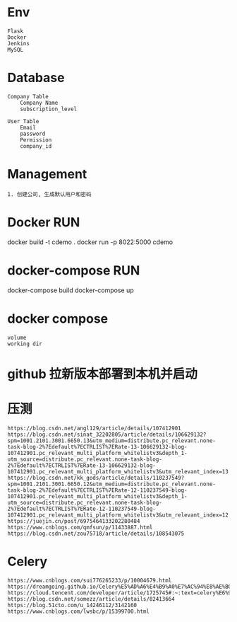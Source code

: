 # Env
    Flask
    Docker
    Jenkins
    MySQL


# Database
    Company Table
        Company Name
        subscription_level

    User Table
        Email
        password
        Permission
        company_id

# Management
    1. 创建公司, 生成默认用户和密码


# Docker RUN

 docker build -t cdemo .
 docker run -p 8022:5000 cdemo


# docker-compose RUN
 docker-compose build
 docker-compose up


# docker compose
    volume
    working dir


# github 拉新版本部署到本机并启动


# 压测
    https://blog.csdn.net/angl129/article/details/107412901
    https://blog.csdn.net/sinat_32202805/article/details/106629132?spm=1001.2101.3001.6650.13&utm_medium=distribute.pc_relevant.none-task-blog-2%7Edefault%7ECTRLIST%7ERate-13-106629132-blog-107412901.pc_relevant_multi_platform_whitelistv3&depth_1-utm_source=distribute.pc_relevant.none-task-blog-2%7Edefault%7ECTRLIST%7ERate-13-106629132-blog-107412901.pc_relevant_multi_platform_whitelistv3&utm_relevant_index=13
    https://blog.csdn.net/kk_gods/article/details/110237549?spm=1001.2101.3001.6650.12&utm_medium=distribute.pc_relevant.none-task-blog-2%7Edefault%7ECTRLIST%7ERate-12-110237549-blog-107412901.pc_relevant_multi_platform_whitelistv3&depth_1-utm_source=distribute.pc_relevant.none-task-blog-2%7Edefault%7ECTRLIST%7ERate-12-110237549-blog-107412901.pc_relevant_multi_platform_whitelistv3&utm_relevant_index=12
    https://juejin.cn/post/6975464133202280484
    https://www.cnblogs.com/qmfsun/p/11433887.html
    https://blog.csdn.net/zou75718/article/details/108543075


# Celery
    https://www.cnblogs.com/sui776265233/p/10004679.html
    https://dreamgoing.github.io/Celery%E5%AD%A6%E4%B9%A0%E7%AC%94%E8%AE%B0.html
    https://cloud.tencent.com/developer/article/1725745#:~:text=celery%E6%98%AF%E4%B8%80%E4%B8%AA%E5%9F%BA%E4%BA%8E%E5%88%86%E5%B8%83,%E6%89%A7%E8%A1%8C%EF%BC%88%E7%AD%89%E5%BE%85%E4%BB%BB%E5%8A%A1%E5%AE%8C%E6%88%90%EF%BC%89%E3%80%82
    https://blog.csdn.net/somezz/article/details/82413664
    https://blog.51cto.com/u_14246112/3142160
    https://www.cnblogs.com/lwsbc/p/15399700.html

